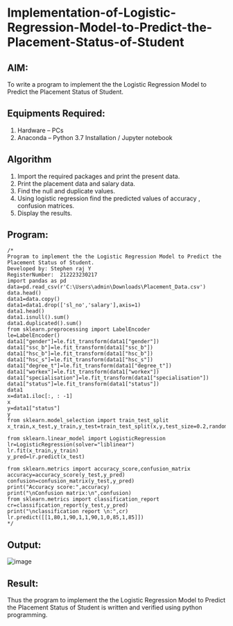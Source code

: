# Implementation-of-Logistic-Regression-Model-to-Predict-the-Placement-Status-of-Student

## AIM:
To write a program to implement the the Logistic Regression Model to Predict the Placement Status of Student.

## Equipments Required:
1. Hardware – PCs
2. Anaconda – Python 3.7 Installation / Jupyter notebook

## Algorithm
1. Import the required packages and print the present data.
2. Print the placement data and salary data.
3. Find the null and duplicate values.
4. Using logistic regression find the predicted values of accuracy , confusion matrices.
5. Display the results.
## Program:
```
/*
Program to implement the the Logistic Regression Model to Predict the Placement Status of Student.
Developed by: Stephen raj Y
RegisterNumber:  212223230217
import pandas as pd
data=pd.read_csv(r'C:\Users\admin\Downloads\Placement_Data.csv')
data.head()
data1=data.copy()
data1=data1.drop(['sl_no','salary'],axis=1)
data1.head()
data1.isnull().sum()
data1.duplicated().sum()
from sklearn.preprocessing import LabelEncoder
le=LabelEncoder()
data1["gender"]=le.fit_transform(data1["gender"])
data1["ssc_b"]=le.fit_transform(data1["ssc_b"])
data1["hsc_b"]=le.fit_transform(data1["hsc_b"])
data1["hsc_s"]=le.fit_transform(data1["hsc_s"])
data1["degree_t"]=le.fit_transform(data1["degree_t"])
data1["workex"]=le.fit_transform(data1["workex"])
data1["specialisation"]=le.fit_transform(data1["specialisation"])
data1["status"]=le.fit_transform(data1["status"])
data1
x=data1.iloc[:, : -1]
x
y=data1["status"]
y
from sklearn.model_selection import train_test_split
x_train,x_test,y_train,y_test=train_test_split(x,y,test_size=0.2,random_state=0)

from sklearn.linear_model import LogisticRegression
lr=LogisticRegression(solver="liblinear")
lr.fit(x_train,y_train)
y_pred=lr.predict(x_test)

from sklearn.metrics import accuracy_score,confusion_matrix
accuracy=accuracy_score(y_test,y_pred)
confusion=confusion_matrix(y_test,y_pred)
print("Accuracy score:",accuracy)
print("\nConfusion matrix:\n",confusion)
from sklearn.metrics import classification_report
cr=classification_report(y_test,y_pred)
print("\nclassification report \n:",cr)
lr.predict([[1,80,1,90,1,1,90,1,0,85,1,85]])
*/
```

## Output:
![image](https://github.com/user-attachments/assets/be9cc817-9949-44cf-b4e3-05f0422ea56f)


## Result:
Thus the program to implement the the Logistic Regression Model to Predict the Placement Status of Student is written and verified using python programming.
